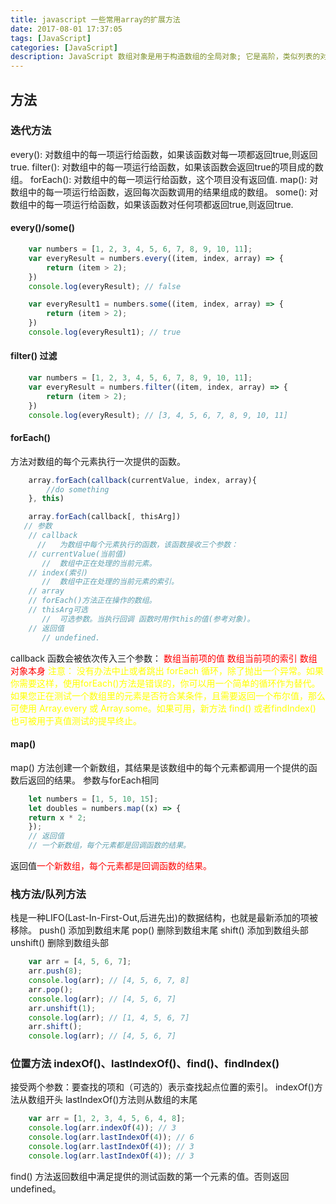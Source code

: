 ```yaml
---
title: javascript 一些常用array的扩展方法
date: 2017-08-01 17:37:05
tags: [JavaScript]
categories: [JavaScript]
description: JavaScript 数组对象是用于构造数组的全局对象; 它是高阶，类似列表的对象。
---
```

## 方法
### 迭代方法
every(): 对数组中的每一项运行给函数，如果该函数对每一项都返回true,则返回true.
filter(): 对数组中的每一项运行给函数，如果该函数会返回true的项目成的数组。
forEach(): 对数组中的每一项运行给函数，这个项目没有返回值.
map(): 对数组中的每一项运行给函数，返回每次函数调用的结果组成的数组。
some(): 对数组中的每一项运行给函数，如果该函数对任何项都返回true,则返回true.
#### every()/some()
```javascript
    var numbers = [1, 2, 3, 4, 5, 6, 7, 8, 9, 10, 11];
    var everyResult = numbers.every((item, index, array) => {
        return (item > 2);
    })
    console.log(everyResult); // false

    var everyResult1 = numbers.some((item, index, array) => {
        return (item > 2);
    })
    console.log(everyResult1); // true
```
#### filter() 过滤
```javascript
    var numbers = [1, 2, 3, 4, 5, 6, 7, 8, 9, 10, 11];
    var everyResult = numbers.filter((item, index, array) => {
        return (item > 2);
    })
    console.log(everyResult); // [3, 4, 5, 6, 7, 8, 9, 10, 11]
```
#### forEach() 
方法对数组的每个元素执行一次提供的函数。
```javascript
    array.forEach(callback(currentValue, index, array){
        //do something
    }, this)

    array.forEach(callback[, thisArg])
   // 参数
    // callback
      //   为数组中每个元素执行的函数，该函数接收三个参数：
    // currentValue(当前值)
       //  数组中正在处理的当前元素。
    // index(索引)
       //  数组中正在处理的当前元素的索引。
    // array
    // forEach()方法正在操作的数组。
    // thisArg可选
       //  可选参数。当执行回调 函数时用作this的值(参考对象)。
    // 返回值
       // undefined.
```
callback 函数会被依次传入三个参数：
<font color="red">数组当前项的值</font>
<font color="red">数组当前项的索引</font>
<font color="red">数组对象本身</font>
<font color="yellow">注意： 没有办法中止或者跳出 forEach 循环，除了抛出一个异常。如果你需要这样，使用forEach()方法是错误的，你可以用一个简单的循环作为替代。如果您正在测试一个数组里的元素是否符合某条件，且需要返回一个布尔值，那么可使用 Array.every 或 Array.some。如果可用，新方法 find() 或者findIndex() 也可被用于真值测试的提早终止。</font>
#### map()
map() 方法创建一个新数组，其结果是该数组中的每个元素都调用一个提供的函数后返回的结果。
参数与forEach相同
```javascript
    let numbers = [1, 5, 10, 15];
    let doubles = numbers.map((x) => {
    return x * 2;
    });
    // 返回值
    // 一个新数组，每个元素都是回调函数的结果。
```
返回值<font color="red">一个新数组，每个元素都是回调函数的结果。</font>
### 栈方法/队列方法
栈是一种LIFO(Last-In-First-Out,后进先出)的数据结构，也就是最新添加的项被移除。
push() 添加到数组末尾
pop() 删除到数组末尾
shift() 添加到数组头部
unshift() 删除到数组头部
```javascript
    var arr = [4, 5, 6, 7];
    arr.push(8);
    console.log(arr); // [4, 5, 6, 7, 8]
    arr.pop();
    console.log(arr); // [4, 5, 6, 7]
    arr.unshift(1);
    console.log(arr); // [1, 4, 5, 6, 7]
    arr.shift();
    console.log(arr); // [4, 5, 6, 7]
```
### 位置方法 indexOf()、lastIndexOf()、find()、findIndex()
接受两个参数：要查找的项和（可选的）表示查找起点位置的索引。
indexOf()方法从数组开头
lastIndexOf()方法则从数组的末尾
```javascript
    var arr = [1, 2, 3, 4, 5, 6, 4, 8];
    console.log(arr.indexOf(4)); // 3
    console.log(arr.lastIndexOf(4)); // 6
    console.log(arr.lastIndexOf(4)); // 3
    console.log(arr.lastIndexOf(4)); // 3
```
find() 方法返回数组中满足提供的测试函数的第一个元素的值。否则返回 undefined。
### 